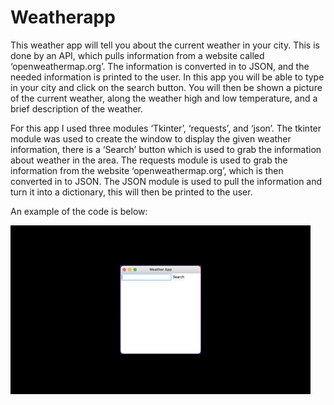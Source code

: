 # Weatherapp

This weather app will tell you about the current weather in your city. This is done by an API, which pulls information from a website called ‘openweathermap.org’. The information is converted in to JSON, and the needed information is printed to the user. In this app you will be able to type in your city and click on the search button. You will then be shown a picture of the current weather, along the weather high and low temperature, and a brief description of the weather. 

For this app I used three modules ‘Tkinter’, ‘requests’, and ‘json’. The tkinter module was used to create the window to display the given weather information, there is a ‘Search’ button which is used to grab the information about weather in the area. The requests module is used to grab the information from the website ‘openweathermap.org’, which is then converted in to JSON. The JSON module is used to pull the information and turn it into a dictionary, this will then be printed to the user.

An example of the code is below:

![](image/WeatherAppGIF.gif)
